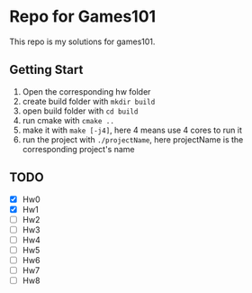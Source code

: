 # Repo for Games101

This repo is my solutions for games101.

## Getting Start

1. Open the corresponding hw folder
2. create build folder with `mkdir build`
3. open build folder with `cd build`
4. run cmake with `cmake ..`
5. make it with `make [-j4]`, here 4 means use 4 cores to run it
6. run the project with `./projectName`, here projectName is the corresponding project's name

## TODO
- [x] Hw0
- [x] Hw1
- [ ] Hw2
- [ ] Hw3
- [ ] Hw4
- [ ] Hw5
- [ ] Hw6
- [ ] Hw7
- [ ] Hw8